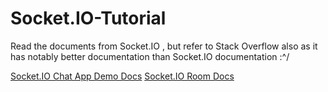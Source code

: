 # Socket.IO-Tutorial

Read the documents from Socket.IO , but refer to Stack Overflow also as it has notably better documentation than Socket.IO documentation :^/

[Socket.IO Chat App Demo Docs](https://socket.io/get-started/chat)
[Socket.IO Room Docs](https://socket.io/docs/v3/rooms)